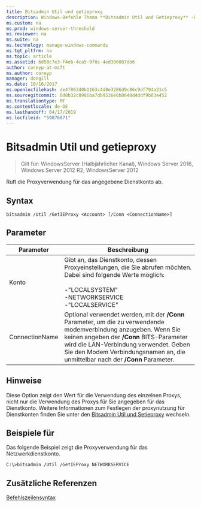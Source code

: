 ```yaml
---
title: Bitsadmin Util und getieproxy
description: Windows-Befehle Thema **Bitsadmin Util und Getieproxy** -Ruft die Proxyverwendung für das angegebene Dienstkonto.
ms.custom: na
ms.prod: windows-server-threshold
ms.reviewer: na
ms.suite: na
ms.technology: manage-windows-commands
ms.tgt_pltfrm: na
ms.topic: article
ms.assetid: 6d50c7e3-f4eb-4ca5-9f0c-4ed396087db6
author: coreyp-at-msft
ms.author: coreyp
manager: dongill
ms.date: 10/16/2017
ms.openlocfilehash: de4f86340b1163c4d8e3286d9c86c9df794a21c5
ms.sourcegitcommit: 0d0b32c8986ba7db9536e0b8648d4ddf9b03e452
ms.translationtype: MT
ms.contentlocale: de-DE
ms.lasthandoff: 04/17/2019
ms.locfileid: "59876871"
---
```

# <a name="bitsadmin-util-and-getieproxy"></a>Bitsadmin Util und getieproxy

> Gilt für: WindowsServer (Halbjährlicher Kanal), Windows Server 2016, Windows Server 2012 R2, WindowsServer 2012

Ruft die Proxyverwendung für das angegebene Dienstkonto ab.

## <a name="syntax"></a>Syntax

```
bitsadmin /Util /GetIEProxy <Account> [/Conn <ConnectionName>]
```

## <a name="parameters"></a>Parameter

|Parameter|Beschreibung|
|-------|--------|
|Konto|Gibt an, das Dienstkonto, dessen Proxyeinstellungen, die Sie abrufen möchten. Dabei sind folgende Werte möglich:<br /><br />-"LOCALSYSTEM"<br />-NETWORKSERVICE<br />-"LOCALSERVICE"|
|ConnectionName|Optional verwendet werden, mit der **/Conn** Parameter, um die zu verwendende modemverbindung anzugeben. Wenn Sie keinen angeben der **/Conn** BITS-Parameter wird die LAN-Verbindung verwendet. Geben Sie den Modem Verbindungsnamen an, die unmittelbar nach der **/Conn** Parameter.|

## <a name="remarks"></a>Hinweise

Diese Option zeigt den Wert für die Verwendung des einzelnen Proxys, nicht nur die Verwendung des Proxys für Sie angegeben für das Dienstkonto. Weitere Informationen zum Festlegen der proxynutzung für Dienstkonten finden Sie unter den [Bitsadmin Util und Setieproxy](bitsadmin-util-and-setieproxy.md) wechseln.

## <a name="BKMK_examples"></a>Beispiele für

Das folgende Beispiel zeigt die Proxyverwendung für das Netzwerkdienstkonto.

```
C:\>bitsadmin /Util /GetIEProxy NETWORKSERVICE
```

## <a name="additional-references"></a>Zusätzliche Referenzen

[Befehlszeilensyntax](command-line-syntax-key.md)
